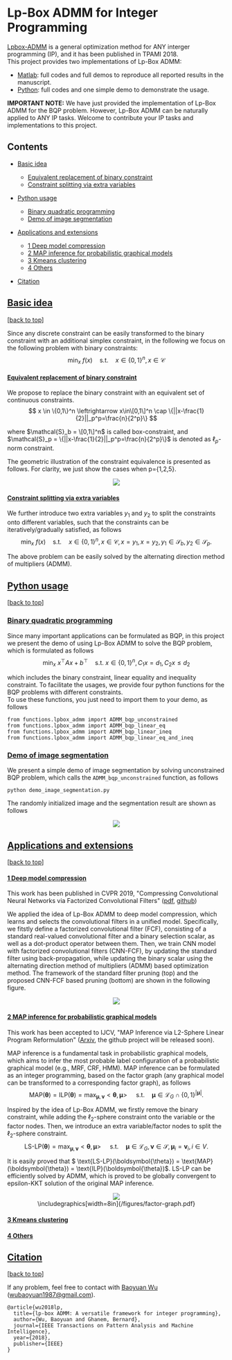 # Lp-Box ADMM for Integer Programming

[Lpbox-ADMM](https://ieeexplore.ieee.org/document/8378001/) is a general optimization method for ANY interger programming (IP), and it has been published in TPAMI 2018.  
This project provides two implementations of Lp-Box ADMM:
* [Matlab](matlab): full codes and full demos to reproduce all reported results in the manuscript.
* [Python](python): full codes and one simple demo to demonstrate the usage. 

**IMPORTANT NOTE:** We have just provided the implementation of Lp-Box ADMM for the BQP problem. However, Lp-Box ADMM can be naturally applied to ANY IP tasks. Welcome to contribute your IP tasks and implementations to this project. 

## Contents
  
* [Basic idea](#basic-idea)
  * [Equivalent replacement of binary constraint](#equivalent-replacement-of-binary-constraint)
  * [Constraint splitting via extra variables](#constraint-splitting-via-extra-variables)
  
* [Python usage](#python-usage)
  * [Binary quadratic programming](#binary-quadratic-programming)
  * [Demo of image segmentation](#demo-of-image-segmentation)
  
* [Applications and extensions](#applications-and-extensions)
  * [1 Deep model compression](#1-deep-model-compression)
  * [2 MAP inference for probabilistic graphical models](#2-map-inference-for-probabilistic-graphical-models)
  * [3 Kmeans clustering](#3-kmeans-clustering)
  * [4 Others](#4-others)
  
* [Citation](#citation)


## [Basic idea](#basic-idea)
[[back to top](#)]

Since any discrete constraint can be easily transformed to the binary constraint with an additional simplex constraint, in the following we focus on the following problem with binary constraints:
$$
  \mathop{\min}_x \ f(x) \quad \text{s.t.} \quad x \in \{0,1\}^n, x \in \mathcal{C}
$$

#### [Equivalent replacement of binary constraint](#equivalent-replacement-of-binary-constraint)
We propose to replace the binary constraint with an equivalent set of continuous constraints.  
$$
  x \in \{0,1\}^n \leftrightarrow x\in\[0,1\]^n \cap \{||x-\frac{1}{2}||_p^p=\frac{n}{2^p}\}
$$  

where $\mathcal{S}_b = \[0,1\]^n$ is called box-constraint, and $\mathcal{S}_p = \{||x-\frac{1}{2}||_p^p=\frac{n}{2^p}\}$ is denoted as $\ell_p$-norm constraint.

The geometric illustration of the constraint equivalence is presented as follows. For clarity, we just show the cases when p={1,2,5}.
<div align="center">
<img src="/lpbox.png">
</div>

#### [Constraint splitting via extra variables](#constraint-splitting-via-extra-variables)
We further introduce two extra variables $y_1$ and $y_2$ to split the constraints onto different variables, such that the constraints can be iteratively/gradually satisfied, as follows
$$
  \mathop{\min}_x \ f(x) \quad \text{s.t.} \quad x \in \{0,1\}^n, x \in \mathcal{C}, x=y_1, x=y_2, y_1 \in \mathcal{S}_b, y_2 \in \mathcal{S}_p.
$$

The above problem can be easily solved by the alternating direction method of multipliers (ADMM). 


## [Python usage](#python-usage)
[[back to top](#)]

### [Binary quadratic programming](#binary-quadratic-programming)
Since many important applications can be formulated as BQP, in this project we present the demo of using Lp-Box ADMM to solve the BQP problem, which is formulated as follows
$$
  \mathop{\min}_x \ x^\top Ax+b^\top \quad \text{s.t.} \ x \in \{0,1\}^n, C_1 x=d_1, C_2 x \leq d_2
$$

which includes the binary constraint, linear equality and inequality constraint. 
To facilitate the usages, we provide four python functions for the BQP problems with different constraints.  
To use these functions, you just need to import them to your demo, as follows
```
from functions.lpbox_admm import ADMM_bqp_unconstrained
from functions.lpbox_admm import ADMM_bqp_linear_eq
from functions.lpbox_admm import ADMM_bqp_linear_ineq
from functions.lpbox_admm import ADMM_bqp_linear_eq_and_ineq
```

<!---
* unconstrained BQP  
$$
  \mathop{\min}_x \ x^\top Ax+b^\top \quad \text{s.t.} \ x \in \{0,1\}^n
$$  
* BQP with linear equality constraints 
$$
  \mathop{\min}_x \ x^\top Ax+b^\top \quad \text{s.t.} \ x \in \{0,1\}^n, C_1 x=d_1
$$
* BQP with linear inequality constraints 
$$
  \mathop{\min}_x \ x^\top Ax+b^\top \quad \text{s.t.} \ x \in \{0,1\}^n, C_2 x \leq d_2
$$  
* BQP with linear equality and inequality constraints 
$$
  \mathop{\min}_x \ x^\top Ax+b^\top \quad \text{s.t.} \ x \in \{0,1\}^n, C_1 x=d_1, C_2 x \leq d_2
$$  
-->


### [Demo of image segmentation](#demo-of-image-segmentation)
We present a simple demo of image segmentation by solving unconstrained BQP problem, which calls the ```ADMM_bqp_unconstrained``` function, as follows
```
python demo_image_segmentation.py
```
The randomly initialized image and the segmentation result are shown as follows
<div align="center">
<img src="/python/demo/show_image.png">
</div>

## [Applications and extensions](#applications-and-extensions)
[[back to top](#)]

#### [1 Deep model compression](#1-deep-model-compression)

This work has been published in CVPR 2019, "Compressing Convolutional Neural Networks via Factorized Convolutional Filters" ([pdf](http://openaccess.thecvf.com/content_CVPR_2019/papers/Li_Compressing_Convolutional_Neural_Networks_via_Factorized_Convolutional_Filters_CVPR_2019_paper.pdf), [github](https://github.com/wubaoyuan/CNN-FCF-CVPR-2019))

We applied the idea of Lp-Box ADMM to deep model compression, which learns and selects the convolutional filters in a unified model. Specifically, we fitstly define a factorized convolutional filter (FCF), consisting of a standard real-valued convolutional filter and a binary selection scalar, as well as a dot-product operator between them. Then, we train CNN model with factorized convolutional filters (CNN-FCF), by updating the standard filter using back-propagation, while updating the binary scalar using the alternating direction method of multipliers (ADMM) based optimization method. The framework of the standard filter pruning (top) and the proposed CNN-FCF based pruning (bottom) are shown in the following figure.

<div align="center">
<img src="/figures/CNN-FCF.png">
</div>


#### [2 MAP inference for probabilistic graphical models](#2-map-inference-for-probabilistic-graphical-models)

This work has been accepted to IJCV, "MAP Inference via L2-Sphere Linear Program Reformulation" ([Arxiv](https://arxiv.org/pdf/1905.03433.pdf), the github project will be released soon).

MAP inference is a fundamental task in probabilistic graphical models, which aims to infer the most probable label configuration of a probabilistic graphical model (e.g., MRF, CRF, HMM). MAP inference can be formulated as an integer programming, based on the factor graph (any graphical model can be transformed to a corresponding factor graph), as follows
$$
  \text{MAP}(\boldsymbol{\theta}) = \text{ILP}(\boldsymbol{\theta}) = \mathop{\max}_{\boldsymbol{\mu}, \boldsymbol{v}} < \boldsymbol{\theta}, \boldsymbol{\mu} > 
  ~  \quad \text{s.t.} \quad \boldsymbol{\mu} \in \mathcal{L}_G \cap \{0, 1\}^{|\boldsymbol{\mu}|}.
$$

<!---
* MAP inference of a MRF model
\begin{equation}
  \mathop{\min}_x  \text{MAP}(\boldsymbol{\theta}) = \max_{\mathbf{G} \in \mathcal{X}} \sum_{i\in V} \boldsymbol{\theta}_i(\mathbf{g}_i) + \sum_{\alpha \in F} \boldsymbol{\theta}_{\alpha}(\mathbf{g}_{\alpha})
\end{equation}
* MAP inference as integer programming 
$$
  \mathop{\min}_x \text{ILP}(\boldsymbol{\theta}) = \max_{\boldsymbol{\mu}} \sum_{i\in V} \boldsymbol{\theta}_i^\top \boldsymbol{\mu}_i + \sum_{\alpha \in F} \boldsymbol{\theta}_{\alpha}^\top \boldsymbol{\mu}_{\alpha}
 = \max_{\boldsymbol{\mu}}  \langle \boldsymbol{\theta}, \boldsymbol{\mu} \rangle, ~
 \text{s.t.} ~  \boldsymbol{\mu} \in \mathcal{L}_G \cap \{0,1\}^{|\boldsymbol{\mu}|},
$$ 
$$
  \mathop{\min}_x \ \text{ILP}(\boldsymbol{\theta}) = \max_{\boldsymbol{\mu}} 
$$  
--->

Inspired by the idea of Lp-Box ADMM, we firstly remove the binary constraint, while adding the $\ell_2$-sphere constraint onto the variable or the factor nodes. Then, we introduce an extra variable/factor nodes to split the $\ell_2$-sphere constraint. 
$$
  \text{LS-LP}(\boldsymbol{\theta}) = \mathop{\max}_{\boldsymbol{\mu}, \boldsymbol{v}} < \boldsymbol{\theta}, \boldsymbol{\mu} > 
  ~  \quad \text{s.t.} \quad \boldsymbol{\mu} \in \mathcal{L}_G, \boldsymbol{v} \in \mathcal{S}, \boldsymbol{\mu}_i = \boldsymbol{v}_i, 
  i \in V.
$$

It is easily proved that $ \text{LS-LP}(\boldsymbol{\theta}) = \text{MAP}(\boldsymbol{\theta}) = \text{ILP}(\boldsymbol{\theta})$.  LS-LP can be efficiently solved by ADMM, which is proved to be globally convergent to epsilon-KKT solution of the original MAP inference.

<div align="center">
<img src="/figures/factor-graph.pdf">
</div>

<div align="center">
\includegraphics[width=8in]{/figures/factor-graph.pdf} <br>
</div>


#### [3 Kmeans clustering](#3-kmeans-clustering)

#### [4 Others](#4-others)
      

## [Citation](#citation)
[[back to top](#)]

If any problem, feel free to contact with [Baoyuan Wu](https://sites.google.com/site/baoyuanwu2015/home) (wubaoyuan1987@gmail.com).

```
@article{wu2018lp,
  title={lp-box ADMM: A versatile framework for integer programming},
  author={Wu, Baoyuan and Ghanem, Bernard},
  journal={IEEE Transactions on Pattern Analysis and Machine Intelligence},
  year={2018},
  publisher={IEEE}
}
```

